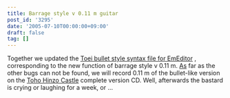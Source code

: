 ```yaml
---
title: Barrage style v 0.11 m guitar
post_id: '3295'
date: '2005-07-10T00:00:00+09:00'
draft: false
tag: []
---
```


Together we updated the [Toei bullet style syntax file for EmEditor](/emeditor-danmakufu) , corresponding to the new function of barrage style v 0.11 m. [As](/!/thA/) far as the other bugs can not be found, we will record 0.11 m of the bullet-like version on the [Toho Hinzo Castle](/!/thA/) complete version CD. Well, afterwards the bastard is crying or laughing for a week, or ...